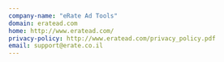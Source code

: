 ```yaml
---
company-name: "eRate Ad Tools"
domain: eratead.com
home: http://www.eratead.com/
privacy-policy: http://www.eratead.com/privacy_policy.pdf
email: support@erate.co.il
---
```




